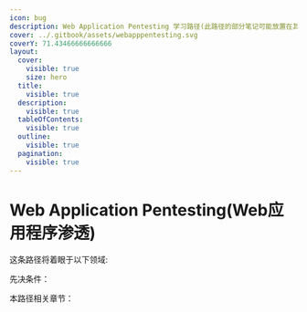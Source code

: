 ```yaml
---
icon: bug
description: Web Application Pentesting 学习路径(此路径的部分笔记可能放置在其他学习路径下)
cover: ../.gitbook/assets/webapppentesting.svg
coverY: 71.43466666666666
layout:
  cover:
    visible: true
    size: hero
  title:
    visible: true
  description:
    visible: true
  tableOfContents:
    visible: true
  outline:
    visible: true
  pagination:
    visible: true
---
```


# Web Application Pentesting(Web应用程序渗透)

这条路径将着眼于以下领域:



先决条件：



本路径相关章节：
